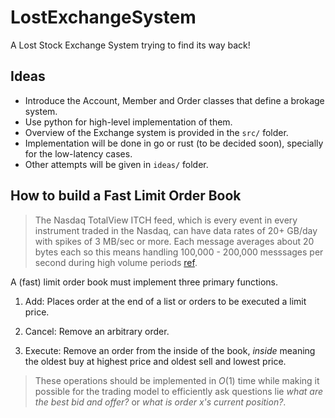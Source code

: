 # LostExchangeSystem
A Lost Stock Exchange System trying to find its way back!

## Ideas

* Introduce the Account, Member and Order classes that define a brokage system.
* Use python for high-level implementation of them. 
* Overview of the Exchange system is provided in the `src/` folder.
* Implementation will be done in go or rust (to be decided soon), specially for the low-latency cases.
* Other attempts will be given in `ideas/` folder.


## How to build a Fast Limit Order Book 

> The Nasdaq TotalView ITCH feed, which is every event in every instrument traded
 in the Nasdaq, can have data rates of 20+ GB/day with spikes of 3 MB/sec or more.
 Each message averages about 20 bytes each so this means handling
 100,000 - 200,000 messsages per second during high volume
 periods [ref](https://web.archive.org/web/20110219155647/http://howtohft.wordpress.com/author/howtohft/).

A (fast) limit order book must implement three primary functions.

1. Add: Places order at the end of a list or orders to be 
    executed a limit price.

2. Cancel: Remove an arbitrary order.

3. Execute: Remove an order from the inside of the book, *inside* meaning
    the oldest buy at highest price and oldest sell and lowest price.

> These operations should be implemented in $O(1)$ time while making it
 possible for the trading model to efficiently ask questions lie
 *what are the best bid and offer?* or *what is order x's current position?*.



